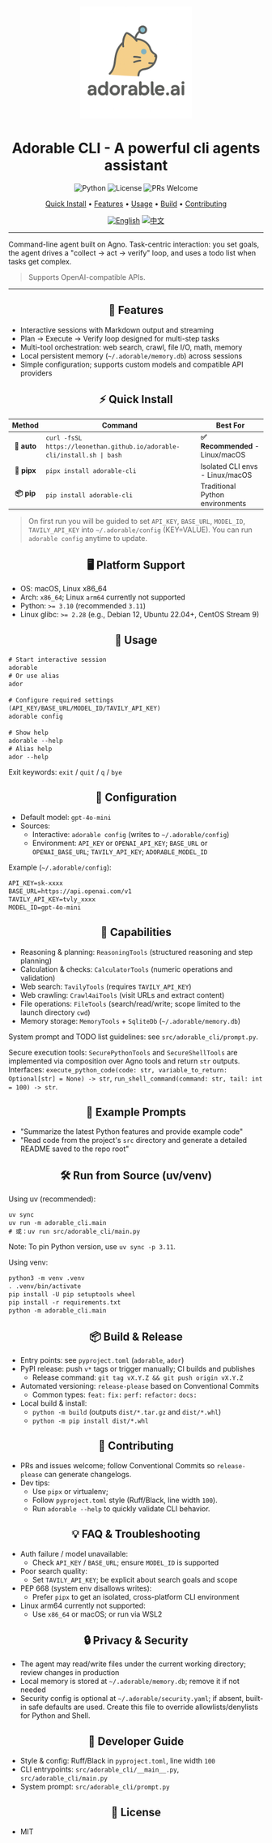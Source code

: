 <div align="center">

<img src="assets/adorable-ai-logo.png" alt="adorable.ai logo" width="220" />

# Adorable CLI - A powerful cli agents assistant

<p align="center">
  <img src="https://img.shields.io/badge/python-3.10%2B-blue.svg" alt="Python">
  <img src="https://img.shields.io/badge/License-MIT-yellow.svg" alt="License">
  <img src="https://img.shields.io/badge/PRs-welcome-brightgreen.svg" alt="PRs Welcome">
</p>

<p align="center">
  <a href="#quick-install">Quick Install</a> •
  <a href="#features">Features</a> •
  <a href="#usage">Usage</a> •
  <a href="#build">Build</a> •
  <a href="#contributing">Contributing</a>
</p>

<p align="center">
  <a href="README.md"><img src="https://img.shields.io/badge/EN-English-blue" alt="English"></a>
  <a href="README.zh-CN.md"><img src="https://img.shields.io/badge/🇨🇳_中文-red" alt="中文"></a>
</p>

</div>

---

Command-line agent built on Agno. Task-centric interaction: you set goals, the agent drives a "collect → act → verify" loop, and uses a todo list when tasks get complex.

> Supports OpenAI-compatible APIs.

---

<div align="center">

<a id="features"></a>
## 🧩 Features

</div>

- Interactive sessions with Markdown output and streaming
- Plan → Execute → Verify loop designed for multi-step tasks
- Multi-tool orchestration: web search, crawl, file I/O, math, memory
- Local persistent memory (`~/.adorable/memory.db`) across sessions
- Simple configuration; supports custom models and compatible API providers

<div align="center">

<a id="quick-install"></a>
## ⚡ Quick Install

| Method | Command | Best For |
|:------:|---------|----------|
| **🚗 auto** | `curl -fsSL https://leonethan.github.io/adorable-cli/install.sh \| bash` | **✅ Recommended** - Linux/macOS |
| **🐍 pipx** | `pipx install adorable-cli` | Isolated CLI envs - Linux/macOS |
| **📦 pip** | `pip install adorable-cli` | Traditional Python environments |

</div>

> On first run you will be guided to set `API_KEY`, `BASE_URL`, `MODEL_ID`, `TAVILY_API_KEY` into `~/.adorable/config` (KEY=VALUE). You can run `adorable config` anytime to update.

<div align="center">
  <a id="platform"></a>
  
  ## 🖥 Platform Support
</div>

- OS: macOS, Linux x86_64
- Arch: `x86_64`; Linux `arm64` currently not supported
- Python: `>= 3.10` (recommended `3.11`)
- Linux glibc: `>= 2.28` (e.g., Debian 12, Ubuntu 22.04+, CentOS Stream 9)

<div align="center">

<a id="usage"></a>
## 🚀 Usage

</div>

```
# Start interactive session
adorable
# Or use alias
ador

# Configure required settings (API_KEY/BASE_URL/MODEL_ID/TAVILY_API_KEY)
adorable config

# Show help
adorable --help
# Alias help
ador --help
```

Exit keywords: `exit` / `quit` / `q` / `bye`

<div align="center">

## 🔧 Configuration

</div>

- Default model: `gpt-4o-mini`
- Sources:
  - Interactive: `adorable config` (writes to `~/.adorable/config`)
  - Environment: `API_KEY` or `OPENAI_API_KEY`; `BASE_URL` or `OPENAI_BASE_URL`; `TAVILY_API_KEY`; `ADORABLE_MODEL_ID`

Example (`~/.adorable/config`):

```
API_KEY=sk-xxxx
BASE_URL=https://api.openai.com/v1
TAVILY_API_KEY=tvly_xxxx
MODEL_ID=gpt-4o-mini
```

<div align="center">

## 🧠 Capabilities

</div>

- Reasoning & planning: `ReasoningTools` (structured reasoning and step planning)
- Calculation & checks: `CalculatorTools` (numeric operations and validation)
- Web search: `TavilyTools` (requires `TAVILY_API_KEY`)
- Web crawling: `Crawl4aiTools` (visit URLs and extract content)
- File operations: `FileTools` (search/read/write; scope limited to the launch directory `cwd`)
- Memory storage: `MemoryTools` + `SqliteDb` (`~/.adorable/memory.db`)

System prompt and TODO list guidelines: see `src/adorable_cli/prompt.py`.

Secure execution tools: `SecurePythonTools` and `SecureShellTools` are implemented via composition over Agno tools and return `str` outputs.
Interfaces: `execute_python_code(code: str, variable_to_return: Optional[str] = None) -> str`, `run_shell_command(command: str, tail: int = 100) -> str`.

<div align="center">

## 🧪 Example Prompts

</div>

- "Summarize the latest Python features and provide example code"
- "Read code from the project's `src` directory and generate a detailed README saved to the repo root"

<div align="center">

## 🛠️ Run from Source (uv/venv)

</div>

Using uv (recommended):

```
uv sync
uv run -m adorable_cli.main
# 或：uv run src/adorable_cli/main.py
```

Note: To pin Python version, use `uv sync -p 3.11`.

Using venv:

```
python3 -m venv .venv
. .venv/bin/activate
pip install -U pip setuptools wheel
pip install -r requirements.txt
python -m adorable_cli.main
```

<div align="center">

<a id="build"></a>
## 📦 Build & Release

</div>

- Entry points: see `pyproject.toml` (`adorable`, `ador`)
- PyPI release: push `v*` tags or trigger manually; CI builds and publishes
  - Release command: `git tag vX.Y.Z && git push origin vX.Y.Z`
- Automated versioning: `release-please` based on Conventional Commits
  - Common types: `feat:` `fix:` `perf:` `refactor:` `docs:`
- Local build & install:
  - `python -m build` (outputs `dist/*.tar.gz` and `dist/*.whl`)
  - `python -m pip install dist/*.whl`

<div align="center">

<a id="contributing"></a>
## 🤝 Contributing

</div>

- PRs and issues welcome; follow Conventional Commits so `release-please` can generate changelogs.
- Dev tips:
  - Use `pipx` or virtualenv;
  - Follow `pyproject.toml` style (Ruff/Black, line width `100`).
  - Run `adorable --help` to quickly validate CLI behavior.

<div align="center">

## 💡 FAQ & Troubleshooting

</div>

- Auth failure / model unavailable:
  - Check `API_KEY` / `BASE_URL`; ensure `MODEL_ID` is supported
- Poor search quality:
  - Set `TAVILY_API_KEY`; be explicit about search goals and scope
- PEP 668 (system env disallows writes):
  - Prefer `pipx` to get an isolated, cross-platform CLI environment
- Linux arm64 currently not supported:
  - Use `x86_64` or macOS; or run via WSL2

<div align="center">

## 🔒 Privacy & Security

</div>

- The agent may read/write files under the current working directory; review changes in production
- Local memory is stored at `~/.adorable/memory.db`; remove it if not needed
- Security config is optional at `~/.adorable/security.yaml`; if absent, built-in safe defaults are used. Create this file to override allowlists/denylists for Python and Shell.

<div align="center">

## 🧭 Developer Guide

</div>

- Style & config: Ruff/Black in `pyproject.toml`, line width `100`
- CLI entrypoints: `src/adorable_cli/__main__.py`, `src/adorable_cli/main.py`
- System prompt: `src/adorable_cli/prompt.py`

<div align="center">

## 📜 License

</div>

- MIT